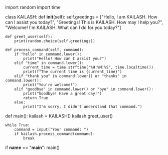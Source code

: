 import random
import time

class KAILASH:
    def __init__(self):
        self.greetings = ["Hello, I am KAILASH. How can I assist you today?",
                          "Greetings! This is KAILASH. How may I help you?",
                          "Welcome! I'm KAILASH. What can I do for you today?"]
    
    def greet_user(self):
        print(random.choice(self.greetings))
    
    def process_command(self, command):
        if "hello" in command.lower():
            print("Hello! How can I assist you?")
        elif "time" in command.lower():
            current_time = time.strftime("%H:%M:%S", time.localtime())
            print(f"The current time is {current_time}")
        elif "thank you" in command.lower() or "thanks" in command.lower():
            print("You're welcome!")
        elif "goodbye" in command.lower() or "bye" in command.lower():
            print("Goodbye! Have a great day!")
            return True
        else:
            print("I'm sorry, I didn't understand that command.")

def main():
    kailash = KAILASH()
    kailash.greet_user()
    
    while True:
        command = input("Your command: ")
        if kailash.process_command(command):
            break

if __name__ == "__main__":
    main()
